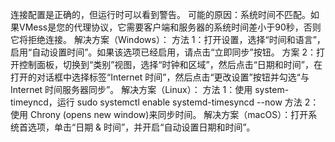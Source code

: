 连接配置是正确的，但运行时可以看到警告。
可能的原因：系统时间不匹配。如果VMess是您的代理协议，它需要客户端和服务器的系统时间差小于90秒，否则它将拒绝连接。
解决方案（Windows）：
方法 1：打开设置，选择“时间和语言”，启用“自动设置时间”。如果该选项已经启用，请点击“立即同步”按钮。
方案 2：打开控制面板，切换到“类别”视图，选择“时钟和区域”，然后点击“日期和时间”，在打开的对话框中选择标签“Internet 时间”，然后点击“更改设置”按钮并勾选“与 Internet 时间服务器同步”。
解决方案（Linux）：
方法 1：使用 system-timeyncd，运行 sudo systemctl enable systemd-timesyncd --now
方法 2：使用 Chrony (opens new window)来同步时间。
解决方案（macOS）：打开系统首选项，单击“日期 & 时间”，并开启“自动设置日期和时间”。
